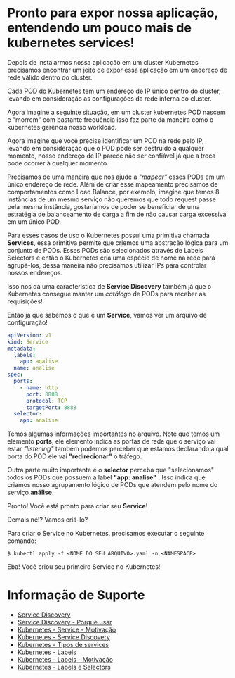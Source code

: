 # Pronto para expor nossa aplicação, entendendo um pouco mais de kubernetes services!

Depois de instalarmos nossa aplicação em um cluster Kubernetes precisamos encontrar um jeito
de expor essa aplicação em um endereço de rede válido dentro do cluster.

Cada POD do Kubernetes tem um endereço de IP único dentro do cluster, levando em consideração
as configurações da rede interna do cluster.

Agora imagine a seguinte situação, em um cluster kubernetes POD nascem e "morrem" com
bastante frequência isso faz parte da maneira como o kubernetes gerência nosso workload.

Agora imagine que você precise identificar um POD na rede pelo IP, levando em consideração que o POD pode
ser destruído a qualquer momento, nosso endereço de IP parece não ser confiável já que a troca pode
ocorrer à qualquer momento.

Precisamos de uma maneira que nos ajude a _"mapear"_ esses PODs em um único endereço de rede. Além de criar esse
mapeamento precisamos de comportamentos como Load Balance, por exemplo, imagine que temos
8 instâncias de um mesmo serviço não queremos que todo request passe pela mesma instância, gostaríamos de poder
se beneficiar de uma estratégia de balanceamento de carga a fim de não causar carga excessiva em um único POD.

Para esses casos de uso o Kubernetes possui uma primitiva chamada **Services**, essa primitiva permite que criemos uma
abstração lógica para um conjunto de PODs. Esses PODs são selecionados através de Labels Selectors e então o Kubernetes
cria uma espécie de nome na rede para agrupá-los, dessa maneira não precisamos utilizar IPs para controlar nossos endereços.

Isso nos dá uma característica de **Service Discovery** também já que o Kubernetes consegue manter um _catálogo_ de PODs para 
receber as requisições!

Então já que sabemos o que é um **Service**, vamos ver um arquivo de configuração!

```yaml
apiVersion: v1
kind: Service
metadata:
  labels:
    app: analise
  name: analise
spec:
  ports:
    - name: http
      port: 8888
      protocol: TCP
      targetPort: 8888
  selector:
    app: analise
```

Temos algumas informações importantes no arquivo. Note que temos um elemento **ports**, ele elemento indica 
as portas de rede que o serviço vai estar _"listening"_ também podemos perceber que estamos declarando a qual porta
do POD ele vai **"redirecionar"** o tráfego.

Outra parte muito importante é o **selector** perceba que "selecionamos" todos os PODs que
possuem a label **"app: analise"** . Isso indica que criamos nosso agrupamento lógico de PODs que
atendem pelo nome do serviço **análise.**
 
Pronto! Você está pronto para criar seu **Service**!

Demais né!? Vamos criá-lo?

Para criar o Service no Kubernetes, precisamos executar o seguinte comando:

```shell script
$ kubectl apply -f <NOME DO SEU ARQUIVO>.yaml -n <NAMESPACE>
```

Eba! Você criou seu primeiro Service no Kubernetes!


# Informação de Suporte

* [Service Discovery](https://www.nginx.com/blog/service-discovery-in-a-microservices-architecture/)
* [Service Discovery - Porque usar](https://www.nginx.com/blog/service-discovery-in-a-microservices-architecture/#Why-Use-Service-Discovery)
* [Kubernetes - Service - Motivação](https://kubernetes.io/docs/concepts/services-networking/service/#motivation)
* [Kubernetes - Service Discovery](https://kubernetes.io/docs/concepts/services-networking/service/#cloud-native-service-discovery) 
* [Kubernetes - Tipos de services](https://kubernetes.io/docs/concepts/services-networking/service/#publishing-services-service-types)
* [Kubernetes - Labels](https://kubernetes.io/docs/concepts/overview/working-with-objects/labels/)
* [Kubernetes - Labels - Motivação](https://kubernetes.io/docs/concepts/overview/working-with-objects/labels/#motivation)  
* [Kubernetes - Labels e Selectors](https://kubernetes.io/docs/concepts/overview/working-with-objects/labels/#label-selectors)
